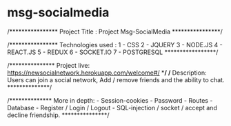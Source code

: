 # msg-socialmedia
/****************
Project Title : Project Msg-SocialMedia
****************/

/****************
Technologies used : 1 - CSS 2 - JQUERY 3 - NODE.JS 4 - REACT.JS 5 - REDUX 6 - SOCKET.IO 7 - POSTGRESQL
*****************/

/***************
Project live: https://newsocialnetwork.herokuapp.com/welcome#/
***************/
/**************
Description: Users can join a social network, Add / remove friends and the ability to chat.
**************/

/**************
More in depth: - Session-cookies - Password - Routes - Database - Register / Login / Logout - SQL-injection / socket / accept and decline friendship.
***************/

